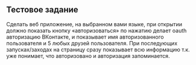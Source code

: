 ## Тестовое задание


Сделать веб приложение, на выбранном вами языке, при открытии должно показать кнопку «авторизоваться» по нажатию делает oauth авторизацию ВКонтакте, и показывает имя авторизованного пользователя и 5 любых друзей пользователя. При последующих запусках/заходах на страницу сразу показывает всю информацию т.к. уже понимает, что авторизовано и авторизация запоминается.
